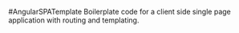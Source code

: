 #AngularSPATemplate
Boilerplate code for a client side single page application with routing and templating.
